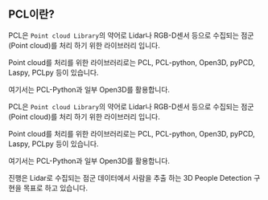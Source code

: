 ## PCL이란? 


PCL은 `Point cloud Library`의 약어로 Lidar나 RGB-D센서 등으로 수집되는 점군(Point cloud)를 처리 하기 위한 라이브러리 입니다.

Point cloud를 처리를 위한 라이브러리로는 PCL, PCL-python, Open3D, pyPCD, Laspy, PCLpy 등이 있습니다.

여기서는 PCL-Python과 일부 Open3D를 활용합니다.


PCL은 `Point cloud Library`의 약어로 Lidar나 RGB-D센서 등으로 수집되는 점군(Point cloud)를 처리 하기 위한 라이브러리 입니다.

Point cloud를 처리를 위한 라이브러리로는 PCL, PCL-python, Open3D, pyPCD, Laspy, PCLpy 등이 있습니다.

여기서는 PCL-Python과 일부 Open3D를 활용합니다.

진행은 Lidar로 수집되는 점군 데이터에서 사람을 추출 하는 3D People Detection 구현을 목표로 하고 있습니다.


